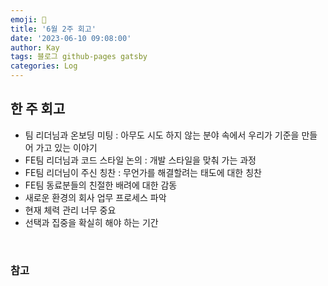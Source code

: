 ```yaml
---
emoji: 👋
title: '6월 2주 회고'
date: '2023-06-10 09:08:00'
author: Kay
tags: 블로그 github-pages gatsby
categories: Log
---
```


## 한 주 회고

- 팀 리더님과 온보딩 미팅 : 아무도 시도 하지 않는 분야 속에서 우리가 기준을 만들어 가고 있는 이야기
- FE팀 리더님과 코드 스타일 논의 : 개발 스타일을 맞춰 가는 과정
- FE팀 리더님이 주신 칭찬 : 무언가를 해결할려는 태도에 대한 칭찬
- FE팀 동료분들의 친절한 배려에 대한 감동
- 새로운 환경의 회사 업무 프로세스 파악
- 현재 체력 관리 너무 중요
- 선택과 집중을 확실히 해야 하는 기간

<br>

### 참고

```toc

```
